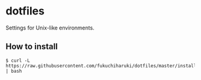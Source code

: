# dotfiles

Settings for Unix-like environments.

## How to install

```
$ curl -L https://raw.githubusercontent.com/fukuchiharuki/dotfiles/master/install.sh | bash
```
